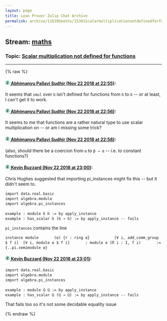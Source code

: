 ```yaml
---
layout: page
title: Lean Prover Zulip Chat Archive 
permalink: archive/116395maths/15301Scalarmultiplicationnotdefinedforfunctions.html
---
```


## Stream: [maths](index.html)
### Topic: [Scalar multiplication not defined for functions](15301Scalarmultiplicationnotdefinedforfunctions.html)

---


{% raw %}
#### [![Click to go to Zulip](../../assets/img/zulip2.png) Abhimanyu Pallavi Sudhir (Nov 22 2018 at 22:55)](https://leanprover.zulipchat.com/#narrow/stream/116395-maths/topic/Scalar%20multiplication%20not%20defined%20for%20functions/near/148196578):
It seems that `smul` over `ℝ` isn't defined for functions from `ℝ` to `ℝ` -- or at least, I can't get it to work.

#### [![Click to go to Zulip](../../assets/img/zulip2.png) Abhimanyu Pallavi Sudhir (Nov 22 2018 at 22:56)](https://leanprover.zulipchat.com/#narrow/stream/116395-maths/topic/Scalar%20multiplication%20not%20defined%20for%20functions/near/148196620):
It seems to me that functions are a rather natural type to use scalar multiplication on -- or am I missing some trick?

#### [![Click to go to Zulip](../../assets/img/zulip2.png) Abhimanyu Pallavi Sudhir (Nov 22 2018 at 22:58)](https://leanprover.zulipchat.com/#narrow/stream/116395-maths/topic/Scalar%20multiplication%20not%20defined%20for%20functions/near/148196682):
(also, should there be a coercion from `α` to `β → α` -- i.e. to constant functions?)

#### [![Click to go to Zulip](../../assets/img/zulip2.png) Kevin Buzzard (Nov 22 2018 at 23:00)](https://leanprover.zulipchat.com/#narrow/stream/116395-maths/topic/Scalar%20multiplication%20not%20defined%20for%20functions/near/148196749):
Chris Hughes suggested that importing pi_instances might fix this -- but it didn't seem to.

```lean
import data.real.basic
import algebra.module
import algebra.pi_instances

example : module ℝ ℝ := by apply_instance
example : has_scalar ℝ (ℝ → ℝ) := by apply_instance -- fails
```

`pi_instances` contains the line

```lean
instance module       (α) {r : ring α}           [∀ i, add_comm_group $ f i]  [∀ i, module α $ f i]       : module α (Π i : I, f i)       := {..pi.semimodule α}
```

#### [![Click to go to Zulip](../../assets/img/zulip2.png) Kevin Buzzard (Nov 22 2018 at 23:01)](https://leanprover.zulipchat.com/#narrow/stream/116395-maths/topic/Scalar%20multiplication%20not%20defined%20for%20functions/near/148196761):
```lean
import data.real.basic
import algebra.module
import algebra.pi_instances

example : module ℚ ℚ := by apply_instance
example : has_scalar ℚ (ℚ → ℚ) := by apply_instance -- fails

```

That fails too so it's not some decidable equality issue


{% endraw %}
